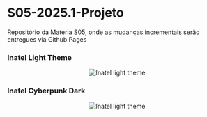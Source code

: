 # S05-2025.1-Projeto
Repositório da Materia S05, onde as mudanças incrementais serão entregues via Github Pages 
<br>

### Inatel Light Theme
<div style="text-align: center;">
  <img src="https://github.com/user-attachments/assets/8e4c0c4a-d0da-4a2d-9da7-099d8e8d70c2" alt="Inatel light theme">
</div>

### Inatel Cyberpunk Dark

<div style="text-align: center;">
  <img src="https://github.com/user-attachments/assets/7bb6b85d-bb7d-41d3-9238-e37cfbd0476b" alt="Inatel light theme">
</div>
